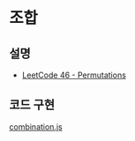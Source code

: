 # 조합
## 설명
- [LeetCode 46 - Permutations](https://www.youtube.com/watch?v=KukNnoN-SoY)

## 코드 구현
[combination.js](./combination.js)